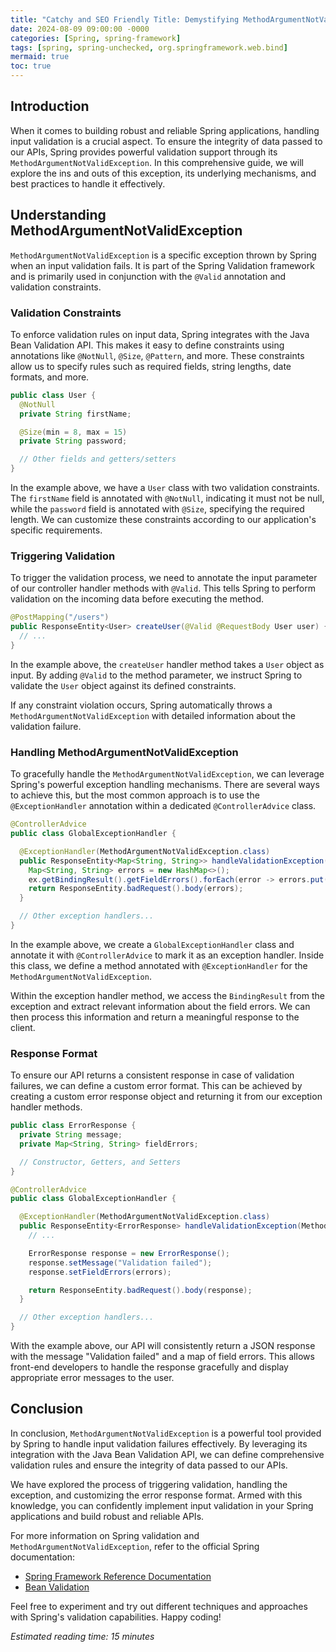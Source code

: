 ```yaml
---
title: "Catchy and SEO Friendly Title: Demystifying MethodArgumentNotValidException in Spring: A Complete Guide"
date: 2024-08-09 09:00:00 -0000
categories: [Spring, spring-framework]
tags: [spring, spring-unchecked, org.springframework.web.bind]
mermaid: true
toc: true
---
```



## Introduction

When it comes to building robust and reliable Spring applications, handling input validation is a crucial aspect. To ensure the integrity of data passed to our APIs, Spring provides powerful validation support through its `MethodArgumentNotValidException`. In this comprehensive guide, we will explore the ins and outs of this exception, its underlying mechanisms, and best practices to handle it effectively.

## Understanding MethodArgumentNotValidException

`MethodArgumentNotValidException` is a specific exception thrown by Spring when an input validation fails. It is part of the Spring Validation framework and is primarily used in conjunction with the `@Valid` annotation and validation constraints.

### Validation Constraints

To enforce validation rules on input data, Spring integrates with the Java Bean Validation API. This makes it easy to define constraints using annotations like `@NotNull`, `@Size`, `@Pattern`, and more. These constraints allow us to specify rules such as required fields, string lengths, date formats, and more.

```java
public class User {
  @NotNull
  private String firstName;

  @Size(min = 8, max = 15)
  private String password;

  // Other fields and getters/setters
}
```

In the example above, we have a `User` class with two validation constraints. The `firstName` field is annotated with `@NotNull`, indicating it must not be null, while the `password` field is annotated with `@Size`, specifying the required length. We can customize these constraints according to our application's specific requirements.

### Triggering Validation

To trigger the validation process, we need to annotate the input parameter of our controller handler methods with `@Valid`. This tells Spring to perform validation on the incoming data before executing the method.

```java
@PostMapping("/users")
public ResponseEntity<User> createUser(@Valid @RequestBody User user) {
  // ...
}
```

In the example above, the `createUser` handler method takes a `User` object as input. By adding `@Valid` to the method parameter, we instruct Spring to validate the `User` object against its defined constraints.

If any constraint violation occurs, Spring automatically throws a `MethodArgumentNotValidException` with detailed information about the validation failure.

### Handling MethodArgumentNotValidException

To gracefully handle the `MethodArgumentNotValidException`, we can leverage Spring's powerful exception handling mechanisms. There are several ways to achieve this, but the most common approach is to use the `@ExceptionHandler` annotation within a dedicated `@ControllerAdvice` class.

```java
@ControllerAdvice
public class GlobalExceptionHandler {

  @ExceptionHandler(MethodArgumentNotValidException.class)
  public ResponseEntity<Map<String, String>> handleValidationException(MethodArgumentNotValidException ex) {
    Map<String, String> errors = new HashMap<>();
    ex.getBindingResult().getFieldErrors().forEach(error -> errors.put(error.getField(), error.getDefaultMessage()));
    return ResponseEntity.badRequest().body(errors);
  }

  // Other exception handlers...
}
```

In the example above, we create a `GlobalExceptionHandler` class and annotate it with `@ControllerAdvice` to mark it as an exception handler. Inside this class, we define a method annotated with `@ExceptionHandler` for the `MethodArgumentNotValidException`.

Within the exception handler method, we access the `BindingResult` from the exception and extract relevant information about the field errors. We can then process this information and return a meaningful response to the client.

### Response Format

To ensure our API returns a consistent response in case of validation failures, we can define a custom error format. This can be achieved by creating a custom error response object and returning it from our exception handler methods.

```java
public class ErrorResponse {
  private String message;
  private Map<String, String> fieldErrors;

  // Constructor, Getters, and Setters
}
```

```java
@ControllerAdvice
public class GlobalExceptionHandler {

  @ExceptionHandler(MethodArgumentNotValidException.class)
  public ResponseEntity<ErrorResponse> handleValidationException(MethodArgumentNotValidException ex) {
    // ...

    ErrorResponse response = new ErrorResponse();
    response.setMessage("Validation failed");
    response.setFieldErrors(errors);

    return ResponseEntity.badRequest().body(response);
  }

  // Other exception handlers...
}
```

With the example above, our API will consistently return a JSON response with the message "Validation failed" and a map of field errors. This allows front-end developers to handle the response gracefully and display appropriate error messages to the user.

## Conclusion

In conclusion, `MethodArgumentNotValidException` is a powerful tool provided by Spring to handle input validation failures effectively. By leveraging its integration with the Java Bean Validation API, we can define comprehensive validation rules and ensure the integrity of data passed to our APIs.

We have explored the process of triggering validation, handling the exception, and customizing the error response format. Armed with this knowledge, you can confidently implement input validation in your Spring applications and build robust and reliable APIs.

For more information on Spring validation and `MethodArgumentNotValidException`, refer to the official Spring documentation:

- [Spring Framework Reference Documentation](https://docs.spring.io/spring-framework/docs/current/reference/html/)
- [Bean Validation](https://beanvalidation.org/)

Feel free to experiment and try out different techniques and approaches with Spring's validation capabilities. Happy coding!

*Estimated reading time: 15 minutes*